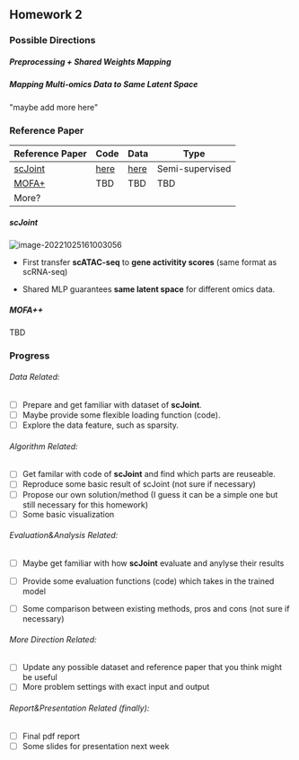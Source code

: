 ## Homework 2 

### Possible Directions

##### Preprocessing + Shared Weights Mapping

##### Mapping Multi-omics Data to Same Latent Space

"maybe add more here"



### Reference Paper

| Reference Paper                                              | Code                                          | Data                                                         | Type            |
| ------------------------------------------------------------ | --------------------------------------------- | ------------------------------------------------------------ | --------------- |
| [scJoint](https://www.nature.com/articles/s41587-021-01161-6) | [here](https://github.com/SydneyBioX/scJoint) | [here](https://www.nature.com/articles/s41587-021-01161-6#data-availability) | Semi-supervised |
| [MOFA+](https://genomebiology.biomedcentral.com/articles/10.1186/s13059-020-02015-1) | TBD                                           | TBD                                                          | TBD             |
| More?                                                        |                                               |                                                              |                 |

##### scJoint

![image-20221025161003056](/Users/bingliangzhang/Desktop/compbio-2022/hm2/README.assets/image-20221025161003056.png)

* First transfer **scATAC-seq** to **gene activitity scores** (same format as scRNA-seq)

* Shared MLP guarantees **same latent space** for different omics data.

  

##### MOFA++

TBD



### Progress

###### Data Related:

- [ ] Prepare and get familiar with dataset of **scJoint**. 
- [ ]  Maybe provide some flexible loading function (code).
- [ ] Explore the data feature, such as sparsity.

###### Algorithm Related: 

- [ ] Get familar with code of **scJoint** and find which parts are reuseable.
- [ ] Reproduce some basic result of scJoint (not sure if necessary)
- [ ] Propose our own solution/method (I guess it can be a simple one but still necessary for this homework)
- [ ] Some basic visualization

###### Evaluation&Analysis Related:

- [ ] Maybe get familiar with how **scJoint** evaluate and anylyse their results
- [ ] Provide some evaluation functions (code) which takes in the trained model

- [ ] Some comparison between existing methods, pros and cons (not sure if necessary)

###### More Direction Related: 

- [ ] Update any possible dataset and reference paper that you think might be useful
- [ ] More problem settings with exact input and output

###### Report&Presentation Related (finally):

- [ ] Final pdf report
- [ ] Some slides for presentation next week
